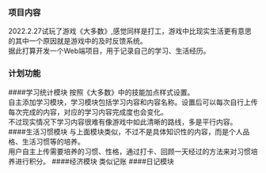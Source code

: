 ### 项目内容
2022.2.27试玩了游戏《大多数》,感觉同样是打工，游戏中比现实生活更有意思的其中一个原因就是游戏中的及时反馈系统。  
据此打算开发一个Web端项目，用于记录自己的学习、生活经历。  
### 计划功能
####学习统计模块
按照《大多数》中的技能加点样式设置。  
自主添加学习模块，学习模块包括学习内容和内容名称。设置后可以每次自行上传每次完成的内容，对应的学习内容完成度也会变化。  
不过现实情况下学习内容很难有像游戏中如此清晰的路线，多是平行内容。  
####生活习惯模块
与上面模块类似，不过不是具体知识性的内容，而是个人品格、生活习惯等的培养。  
用户自主上传需要培养的习惯、性格，通过打卡、回顾一天经过的方法来对习惯培养进行积分。
####经济模块
类似记账
####日记模块  

